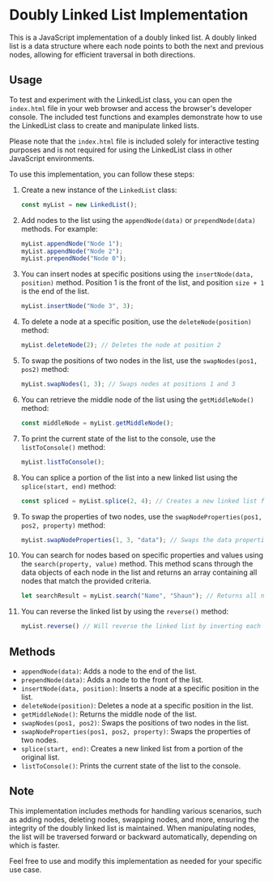 # Doubly Linked List Implementation

This is a JavaScript implementation of a doubly linked list. A doubly linked list is a data structure where each node points to both the next and previous nodes, allowing for efficient traversal in both directions.

## Usage
To test and experiment with the LinkedList class, you can open the `index.html` file in your web browser and access the browser's developer console. The included test functions and examples demonstrate how to use the LinkedList class to create and manipulate linked lists.

Please note that the `index.html` file is included solely for interactive testing purposes and is not required for using the LinkedList class in other JavaScript environments.

To use this implementation, you can follow these steps:

1. Create a new instance of the `LinkedList` class:

   ```javascript
   const myList = new LinkedList();
   ```

2. Add nodes to the list using the `appendNode(data)` or `prependNode(data)` methods. For example:

   ```javascript
   myList.appendNode("Node 1");
   myList.appendNode("Node 2");
   myList.prependNode("Node 0");
   ```

3. You can insert nodes at specific positions using the `insertNode(data, position)` method. Position 1 is the front of the list, and position `size + 1` is the end of the list.

   ```javascript
   myList.insertNode("Node 3", 3);
   ```

4. To delete a node at a specific position, use the `deleteNode(position)` method:

   ```javascript
   myList.deleteNode(2); // Deletes the node at position 2
   ```

5. To swap the positions of two nodes in the list, use the `swapNodes(pos1, pos2)` method:

   ```javascript
   myList.swapNodes(1, 3); // Swaps nodes at positions 1 and 3
   ```

6. You can retrieve the middle node of the list using the `getMiddleNode()` method:

   ```javascript
   const middleNode = myList.getMiddleNode();
   ```

7. To print the current state of the list to the console, use the `listToConsole()` method:

   ```javascript
   myList.listToConsole();
   ```

8. You can splice a portion of the list into a new linked list using the `splice(start, end)` method:

   ```javascript
   const spliced = myList.splice(2, 4); // Creates a new linked list from positions 2 to 4
   ```

9. To swap the properties of two nodes, use the `swapNodeProperties(pos1, pos2, property)` method:

    ```javascript
    myList.swapNodeProperties(1, 3, "data"); // Swaps the data properties of nodes at positions 1 and 3
    ```

10. You can search for nodes based on specific properties and values using the `search(property, value)` method. This method scans through the data objects of each node in the list and returns an array containing all nodes that match the provided criteria.
   
    ```javascript
    let searchResult = myList.search("Name", "Shaun"); // Returns all nodes with an object property "Name" containing the value "Shaun".
    ```

11. You can reverse the linked list by using the `reverse()` method:
    ```javascript
    myList.reverse() // Will reverse the linked list by inverting each node's .next and .previous pointers.
    ```

## Methods

- `appendNode(data)`: Adds a node to the end of the list.
- `prependNode(data)`: Adds a node to the front of the list.
- `insertNode(data, position)`: Inserts a node at a specific position in the list.
- `deleteNode(position)`: Deletes a node at a specific position in the list.
- `getMiddleNode()`: Returns the middle node of the list.
- `swapNodes(pos1, pos2)`: Swaps the positions of two nodes in the list.
- `swapNodeProperties(pos1, pos2, property)`: Swaps the properties of two nodes.
- `splice(start, end)`: Creates a new linked list from a portion of the original list.
- `listToConsole()`: Prints the current state of the list to the console.

## Note

This implementation includes methods for handling various scenarios, such as adding nodes, deleting nodes, swapping nodes, and more, ensuring the integrity of the doubly linked list is maintained. When manipulating nodes, the list will be traversed forward or backward automatically, depending on which is faster.

Feel free to use and modify this implementation as needed for your specific use case.
